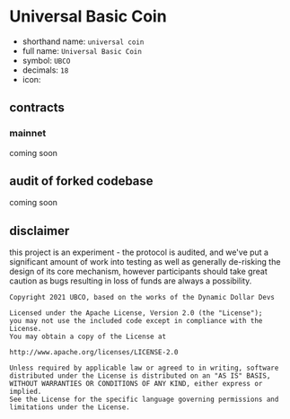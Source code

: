 # Universal Basic Coin

- shorthand name: `universal coin`
- full name: `Universal Basic Coin`
- symbol: `UBCO`
- decimals: `18`
- icon:


## contracts
### mainnet
coming soon

## audit of forked codebase

coming soon

## disclaimer
this project is an experiment - the protocol is audited, and we've put a significant amount of work into testing as well as generally de-risking the design of its core mechanism, however participants should take great caution as bugs resulting in loss of funds are always a possibility.

```
Copyright 2021 UBCO, based on the works of the Dynamic Dollar Devs

Licensed under the Apache License, Version 2.0 (the "License");
you may not use the included code except in compliance with the License.
You may obtain a copy of the License at

http://www.apache.org/licenses/LICENSE-2.0

Unless required by applicable law or agreed to in writing, software
distributed under the License is distributed on an "AS IS" BASIS,
WITHOUT WARRANTIES OR CONDITIONS OF ANY KIND, either express or implied.
See the License for the specific language governing permissions and
limitations under the License.
```
